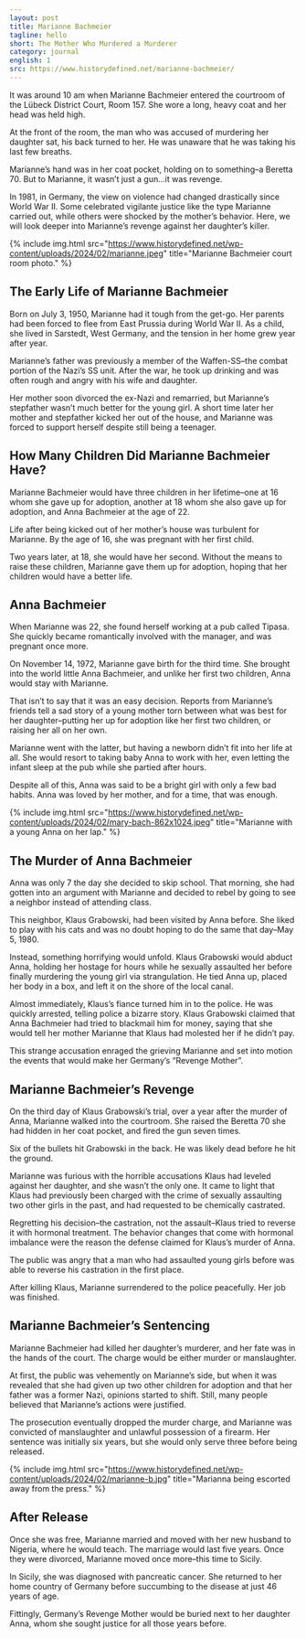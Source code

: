 ```yaml
---
layout: post
title: Marianne Bachmeier
tagline: hello
short: The Mother Who Murdered a Murderer
category: journal
english: 1
src: https://www.historydefined.net/marianne-bachmeier/
---
```


It was around 10 am when Marianne Bachmeier entered the courtroom of the Lübeck District Court, Room 157. She wore a long, heavy coat and her head was held high.

At the front of the room, the man who was accused of murdering her daughter sat, his back turned to her. He was unaware that he was taking his last few breaths.

Marianne’s hand was in her coat pocket, holding on to something–a Beretta 70. But to Marianne, it wasn’t just a gun…it was revenge.

In 1981, in Germany, the view on violence had changed drastically since World War II. Some celebrated vigilante justice like the type Marianne carried out, while others were shocked by the mother’s behavior. Here, we will look deeper into Marianne’s revenge against her daughter’s killer.

{% include img.html src="https://www.historydefined.net/wp-content/uploads/2024/02/marianne.jpeg" title="Marianne Bachmeier court room photo." %}

## The Early Life of Marianne Bachmeier

Born on July 3, 1950, Marianne had it tough from the get-go. Her parents had been forced to flee from East Prussia during World War II. As a child, she lived in Sarstedt, West Germany, and the tension in her home grew year after year.

Marianne’s father was previously a member of the Waffen-SS–the combat portion of the Nazi’s SS unit. After the war, he took up drinking and was often rough and angry with his wife and daughter.

Her mother soon divorced the ex-Nazi and remarried, but Marianne’s stepfather wasn’t much better for the young girl. A short time later her mother and stepfather kicked her out of the house, and Marianne was forced to support herself despite still being a teenager.

## How Many Children Did Marianne Bachmeier Have?

Marianne Bachmeier would have three children in her lifetime–one at 16 whom she gave up for adoption, another at 18 whom she also gave up for adoption, and Anna Bachmeier at the age of 22.

Life after being kicked out of her mother’s house was turbulent for Marianne. By the age of 16, she was pregnant with her first child.

Two years later, at 18, she would have her second. Without the means to raise these children, Marianne gave them up for adoption, hoping that her children would have a better life.

## Anna Bachmeier

When Marianne was 22, she found herself working at a pub called Tipasa. She quickly became romantically involved with the manager, and was pregnant once more.

On November 14, 1972, Marianne gave birth for the third time. She brought into the world little Anna Bachmeier, and unlike her first two children, Anna would stay with Marianne.

That isn’t to say that it was an easy decision. Reports from Marianne’s friends tell a sad story of a young mother torn between what was best for her daughter–putting her up for adoption like her first two children, or raising her all on her own.

Marianne went with the latter, but having a newborn didn’t fit into her life at all. She would resort to taking baby Anna to work with her, even letting the infant sleep at the pub while she partied after hours.

Despite all of this, Anna was said to be a bright girl with only a few bad habits. Anna was loved by her mother, and for a time, that was enough.

{% include img.html src="https://www.historydefined.net/wp-content/uploads/2024/02/mary-bach-862x1024.jpeg" title="Marianne with a young Anna on her lap." %}

## The Murder of Anna Bachmeier

Anna was only 7 the day she decided to skip school. That morning, she had gotten into an argument with Marianne and decided to rebel by going to see a neighbor instead of attending class.

This neighbor, Klaus Grabowski, had been visited by Anna before. She liked to play with his cats and was no doubt hoping to do the same that day–May 5, 1980.

Instead, something horrifying would unfold. Klaus Grabowski would abduct Anna, holding her hostage for hours while he sexually assaulted her before finally murdering the young girl via strangulation. He tied Anna up, placed her body in a box, and left it on the shore of the local canal.

Almost immediately, Klaus’s fiance turned him in to the police. He was quickly arrested, telling police a bizarre story. Klaus Grabowski claimed that Anna Bachmeier had tried to blackmail him for money, saying that she would tell her mother Marianne that Klaus had molested her if he didn’t pay.

This strange accusation enraged the grieving Marianne and set into motion the events that would make her Germany’s “Revenge Mother”.

## Marianne Bachmeier’s Revenge

On the third day of Klaus Grabowski’s trial, over a year after the murder of Anna, Marianne walked into the courtroom. She raised the Beretta 70 she had hidden in her coat pocket, and fired the gun seven times.

Six of the bullets hit Grabowski in the back. He was likely dead before he hit the ground.

Marianne was furious with the horrible accusations Klaus had leveled against her daughter, and she wasn’t the only one. It came to light that Klaus had previously been charged with the crime of sexually assaulting two other girls in the past, and had requested to be chemically castrated.

Regretting his decision–the castration, not the assault–Klaus tried to reverse it with hormonal treatment. The behavior changes that come with hormonal imbalance were the reason the defense claimed for Klaus’s murder of Anna.

The public was angry that a man who had assaulted young girls before was able to reverse his castration in the first place.

After killing Klaus, Marianne surrendered to the police peacefully. Her job was finished.

## Marianne Bachmeier’s Sentencing

Marianne Bachmeier had killed her daughter’s murderer, and her fate was in the hands of the court. The charge would be either murder or manslaughter.

At first, the public was vehemently on Marianne’s side, but when it was revealed that she had given up two other children for adoption and that her father was a former Nazi, opinions started to shift. Still, many people believed that Marianne’s actions were justified.

The prosecution eventually dropped the murder charge, and Marianne was convicted of manslaughter and unlawful possession of a firearm. Her sentence was initially six years, but she would only serve three before being released.

{% include img.html src="https://www.historydefined.net/wp-content/uploads/2024/02/marianne-b.jpg" title="Marianna being escorted away from the press." %}

## After Release

Once she was free, Marianne married and moved with her new husband to Nigeria, where he would teach. The marriage would last five years. Once they were divorced, Marianne moved once more–this time to Sicily.

In Sicily, she was diagnosed with pancreatic cancer. She returned to her home country of Germany before succumbing to the disease at just 46 years of age.

Fittingly, Germany’s Revenge Mother would be buried next to her daughter Anna, whom she sought justice for all those years before.

